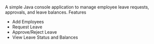 A simple Java console application to manage employee leave requests, approvals, and leave balances.
Features
* Add Employees
* Request Leave
* Approve/Reject Leave
* View Leave Status and Balances
